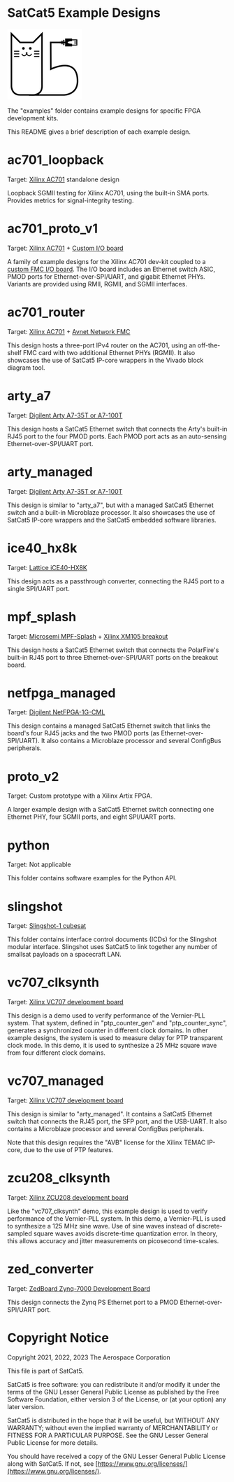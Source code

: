 # SatCat5 Example Designs

![SatCat5 Logo](../doc/images/satcat5.svg)

The "examples" folder contains example designs for specific FPGA development kits.

This README gives a brief description of each example design.

# ac701_loopback

Target: [Xilinx AC701](https://www.xilinx.com/products/boards-and-kits/ek-a7-ac701-g.html) standalone design

Loopback SGMII testing for Xilinx AC701, using the built-in SMA ports.  Provides metrics for signal-integrity testing.

# ac701_proto_v1

Target: [Xilinx AC701](https://www.xilinx.com/products/boards-and-kits/ek-a7-ac701-g.html) + [Custom I/O board](./ac701_proto_v1/proto_pcb/README.md)

A family of example designs for the Xilinx AC701 dev-kit coupled to a [custom FMC I/O board](ac701_proto_v1/proto_pcb/README.md).
The I/O board includes an Ethernet switch ASIC, PMOD ports for Ethernet-over-SPI/UART, and gigabit Ethernet PHYs.
Variants are provided using RMII, RGMII, and SGMII interfaces.

# ac701_router

Target: [Xilinx AC701](https://www.xilinx.com/products/boards-and-kits/ek-a7-ac701-g.html) + [Avnet Network FMC](https://www.avnet.com/shop/us/products/avnet-engineering-services/aes-fmc-netw1-g-3074457345635205181/)

This design hosts a three-port IPv4 router on the AC701, using an off-the-shelf FMC card with two additional Ethernet PHYs (RGMII).
It also showcases the use of SatCat5 IP-core wrappers in the Vivado block diagram tool.

# arty_a7

Target: [Digilent Arty A7-35T or A7-100T](https://digilent.com/reference/programmable-logic/arty-a7/start)

This design hosts a SatCat5 Ethernet switch that connects the Arty's built-in RJ45 port to the four PMOD ports.
Each PMOD port acts as an auto-sensing Ethernet-over-SPI/UART port.

# arty_managed

Target: [Digilent Arty A7-35T or A7-100T](https://digilent.com/reference/programmable-logic/arty-a7/start)

This design is similar to "arty_a7", but with a managed SatCat5 Ethernet switch and a built-in Microblaze processor.
It also showcases the use of SatCat5 IP-core wrappers and the SatCat5 embedded software libraries.

# ice40_hx8k

Target: [Lattice iCE40-HX8K](https://www.latticesemi.com/en/Products/DevelopmentBoardsAndKits/iCE40HX8KBreakoutBoard.aspx)

This design acts as a passthrough converter, connecting the RJ45 port to a single SPI/UART port.

# mpf_splash

Target: [Microsemi MPF-Splash](https://www.digikey.com/en/products/detail/microchip-technology/MPF300-SPLASH-KIT/10269026) + [Xilinx XM105 breakout](https://www.xilinx.com/products/boards-and-kits/hw-fmc-xm105-g.html)

This design hosts a SatCat5 Ethernet switch that connects the PolarFire's built-in RJ45 port to three Ethernet-over-SPI/UART ports on the breakout board.

# netfpga_managed

Target: [Digilent NetFPGA-1G-CML](https://digilent.com/reference/programmable-logic/netfpga-1g-cml/reference-manual)

This design contains a managed SatCat5 Ethernet switch that links the board's four RJ45 jacks and the two PMOD ports (as Ethernet-over-SPI/UART).
It also contains a Microblaze processor and several ConfigBus peripherals.

# proto_v2

Target: Custom prototype with a Xilinx Artix FPGA.

A larger example design with a SatCat5 Ethernet switch connecting one Ethernet PHY, four SGMII ports, and eight SPI/UART ports.

# python

Target: Not applicable

This folder contains software examples for the Python API.

# slingshot

Target: [Slingshot-1 cubesat](https://aerospace.org/article/slingshot-platform-fast-tracks-space-systems-using-modularity-and-open-standards)

This folder contains interface control documents (ICDs) for the Slingshot modular interface.
Slingshot uses SatCat5 to link together any number of smallsat payloads on a spacecraft LAN.

# vc707_clksynth

Target: [Xilinx VC707 development board](https://www.xilinx.com/products/boards-and-kits/ek-v7-vc707-g.html)

This design is a demo used to verify performance of the Vernier-PLL system.
That system, defined in "ptp_counter_gen" and "ptp_counter_sync", generates a synchronized counter in different clock domains.
In other example designs, the system is used to measure delay for PTP transparent clock mode.
In this demo, it is used to synthesize a 25 MHz square wave from four different clock domains.

# vc707_managed

Target: [Xilinx VC707 development board](https://www.xilinx.com/products/boards-and-kits/ek-v7-vc707-g.html)

This design is similar to "arty_managed".
It contains a SatCat5 Ethernet switch that connects the RJ45 port, the SFP port, and the USB-UART.
It also contains a Microblaze processor and several ConfigBus peripherals.

Note that this design requires the "AVB" license for the Xilinx TEMAC IP-core, due to the use of PTP features.

# zcu208_clksynth

Target: [Xilinx ZCU208 development board](https://www.xilinx.com/products/boards-and-kits/zcu208.html)

Like the "vc707_clksynth" demo, this example design is used to verify performance of the Vernier-PLL system.
In this demo, a Vernier-PLL is used to synthesize a 125 MHz sine wave.
Use of sine waves instead of discrete-sampled square waves avoids discrete-time quantization error.
In theory, this allows accuracy and jitter measurements on picosecond time-scales.

# zed_converter

Target: [ZedBoard Zynq-7000 Development Board](https://digilent.com/reference/programmable-logic/zedboard/start)

This design connects the Zynq PS Ethernet port to a PMOD Ethernet-over-SPI/UART port.

# Copyright Notice

Copyright 2021, 2022, 2023 The Aerospace Corporation

This file is part of SatCat5.

SatCat5 is free software: you can redistribute it and/or modify it under
the terms of the GNU Lesser General Public License as published by the
Free Software Foundation, either version 3 of the License, or (at your
option) any later version.

SatCat5 is distributed in the hope that it will be useful, but WITHOUT
ANY WARRANTY; without even the implied warranty of MERCHANTABILITY or
FITNESS FOR A PARTICULAR PURPOSE.  See the GNU Lesser General Public
License for more details.

You should have received a copy of the GNU Lesser General Public License
along with SatCat5.  If not, see [https://www.gnu.org/licenses/](https://www.gnu.org/licenses/).
